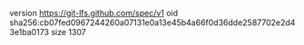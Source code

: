 version https://git-lfs.github.com/spec/v1
oid sha256:cb07fed0967244260a07131e0a13e45b4a66f0d36dde2587702e2d43e1ba0173
size 1307
